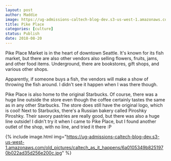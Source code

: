 ```yaml
---
layout: post
author: Maddie
image: https://ug-admissions-caltech-blog-dev.s3-us-west-1.amazonaws.com/old_pictures/caltech_as_it_happens/6a0105349b8251970b022ad35d256a200c.jpg
title: Pike Place
categories: [culture]
status: Publish
date: 2018-08-20
---
```


Pike Place Market is in the heart of downtown Seattle. It's known for its fish market, but there are also other vendors also selling flowers, fruits, jams, and other food items. Underground, there are bookstores, gift shops, and various other shops.

Apparently, if someone buys a fish, the vendors will make a show of throwing the fish around. I didn't see it happen when I was there though.

Pike Place is also home to the original Starbucks. Of course, there was a huge line outside the store even though the coffee certainly tastes the same as in any other Starbucks. The store does still have the original logo, which is cool!
Next to Starbucks, there's a Russian bakery called Piroshky Piroshky. Their savory pastries are really good, but there was also a huge line outside! I didn't try it when I came to Pike Place, but I found another outlet of the shop, with no line, and tried it there :P


{% include image.html img="https://ug-admissions-caltech-blog-dev.s3-us-west-1.amazonaws.com/old_pictures/caltech_as_it_happens/6a0105349b8251970b022ad35d256e200c.jpg" %}

